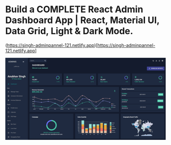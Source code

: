 # Build a COMPLETE React Admin Dashboard App | React, Material UI, Data Grid, Light & Dark Mode.

(https://singh-adminpannel-121.netlify.app)[https://singh-adminpannel-121.netlify.app]


![](./img/Screenshot%202023-08-29%20163716.png)